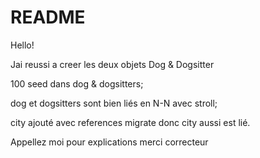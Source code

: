 # README

Hello!

Jai reussi a creer les deux objets Dog & Dogsitter

100 seed dans dog & dogsitters;

dog et dogsitters sont bien liés en N-N avec stroll;

city ajouté avec references migrate donc city aussi est lié.

Appellez moi pour explications merci correcteur
